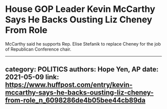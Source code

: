 # House GOP Leader Kevin McCarthy Says He Backs Ousting Liz Cheney From Role

McCarthy said he supports Rep. Elise Stefanik to replace Cheney for the job of Republican Conference chair.

---
category: POLITICS
authors: Hope Yen, AP
date: 2021-05-09
link: https://www.huffpost.com/entry/kevin-mccarthy-says-he-backs-ousting-liz-cheney-from-role_n_6098286de4b05bee44cb89da
---
